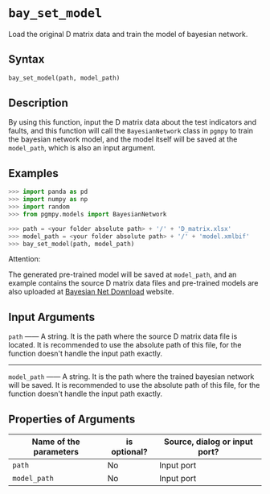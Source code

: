 # `bay_set_model`

Load the original D matrix data and train the model of bayesian network.

## Syntax

```python
bay_set_model(path, model_path)
```

## Description

By using this function, input the D matrix data about the test indicators and faults, and this function will call the `BayesianNetwork` class in `pgmpy` to train the bayesian network model, and the model itself will be saved at the `model_path`, which is also an input argument.

## Examples

```python
>>> import panda as pd
>>> import numpy as np
>>> import random
>>> from pgmpy.models import BayesianNetwork

>>> path = <your folder absolute path> + '/' + 'D_matrix.xlsx'
>>> model_path = <your folder absolute path> + '/' + 'model.xmlbif'
>>> bay_set_model(path, model_path)

```
Attention:

The generated pre-trained model will be saved at `model_path`, and an example contains the source D matrix data files and pre-trained models are also uploaded at [Bayesian Net Download](https://rfly-openha.github.io/documents/5_download_support/BayesianNetDownload.html) website. 


## Input Arguments

`path` —— A string. It is the path where the source D matrix data file is located. It is recommended to use the absolute path of this file, for the function doesn't handle the input path exactly.

---

`model_path` —— A string. It is the path where the trained bayesian network will be saved. It is recommended to use the absolute path of this file, for the function doesn't handle the input path exactly.

## Properties of Arguments
| Name of the parameters  | is optional?    | Source, dialog or input port?|
| -------------------- | ------------------------- |---------------------- |
|          `path`         |          No           |        Input port      |
|     `model_path`      |          No           |        Input port        |
